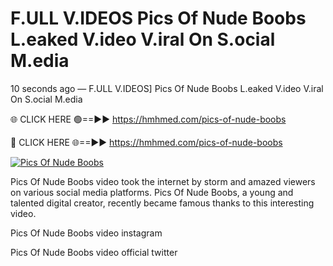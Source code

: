 # F.ULL V.IDEOS Pics Of Nude Boobs L.eaked V.ideo V.iral On S.ocial M.edia

10 seconds ago — F.ULL V.IDEOS] Pics Of Nude Boobs L.eaked V.ideo V.iral On S.ocial M.edia

🌐 CLICK HERE 🟢==►► https://hmhmed.com/pics-of-nude-boobs

🔴 CLICK HERE 🌐==►► https://hmhmed.com/pics-of-nude-boobs

[![Pics Of Nude Boobs](https://i.imgur.com/dJHk4Zq.gif)](https://hmhmed.com/pics-of-nude-boobs)

Pics Of Nude Boobs video took the internet by storm and amazed viewers on various social media platforms. Pics Of Nude Boobs, a young and talented digital creator, recently became famous thanks to this interesting video.

Pics Of Nude Boobs video instagram

Pics Of Nude Boobs video official twitter